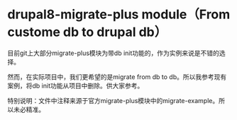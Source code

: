 # drupal8-migrate-plus module（From custome db to drupal db）

目前git上大部分migrate-plus模块为带db init功能的，作为实例来说是不错的选择。

然而，在实际项目中，我们更希望的是migrate from db to db。所以我参考现有案例，将db init功能从项目中删除。供大家参考。

特别说明：文件中注释来源于官方migrate-plus模块中的migrate-example。所以未必精准。
